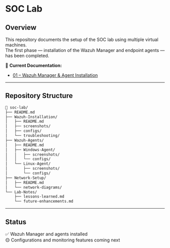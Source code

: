 # SOC Lab


## Overview
This repository documents the setup of the SOC lab using multiple virtual machines.  
The first phase — installation of the Wazuh Manager and endpoint agents — has been completed.


📄 **Current Documentation:**  
- [01 – Wazuh Manager & Agent Installation](Wazuh-Installation/README.md)

---

## Repository Structure

```bash
📂 soc-lab/
├── README.md
├── Wazuh-Installation/
│   ├── README.md
│   ├── screenshots/
│   ├── configs/
│   └── troubleshooting/
├── Wazuh-Agents/
│   ├── README.md
│   ├── Windows-Agent/
│   │   ├── screenshots/
│   │   └── configs/
│   └── Linux-Agent/
│       ├── screenshots/
│       └── configs/
├── Network-Setup/
│   ├── README.md
│   └── network-diagrams/
└── Lab-Notes/
    ├── lessons-learned.md
    └── future-enhancements.md
```

---

## Status
✅ Wazuh Manager and agents installed  
🟡 Configurations and monitoring features coming next
